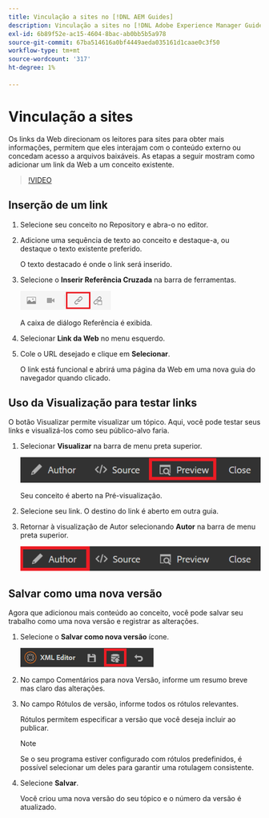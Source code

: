 ```yaml
---
title: Vinculação a sites no [!DNL AEM Guides]
description: Vinculação a sites no [!DNL Adobe Experience Manager Guides]
exl-id: 6b89f52e-ac15-4604-8bac-ab0bb5b5a978
source-git-commit: 67ba514616a0bf4449aeda035161d1caae0c3f50
workflow-type: tm+mt
source-wordcount: '317'
ht-degree: 1%

---
```


# Vinculação a sites

Os links da Web direcionam os leitores para sites para obter mais informações, permitem que eles interajam com o conteúdo externo ou concedam acesso a arquivos baixáveis. As etapas a seguir mostram como adicionar um link da Web a um conceito existente.

>[!VIDEO](https://video.tv.adobe.com/v/336656?quality=12&learn=on)

## Inserção de um link

1. Selecione seu conceito no Repository e abra-o no editor.
1. Adicione uma sequência de texto ao conceito e destaque-a, ou destaque o texto existente preferido.

   O texto destacado é onde o link será inserido.
1. Selecione o **Inserir Referência Cruzada** na barra de ferramentas.

   ![Ícone Inserir Referência Cruzada](images/lesson-5/insert-crossref-icon.png)

   A caixa de diálogo Referência é exibida.


1. Selecionar **Link da Web** no menu esquerdo.
1. Cole o URL desejado e clique em **Selecionar**.

   O link está funcional e abrirá uma página da Web em uma nova guia do navegador quando clicado.

## Uso da Visualização para testar links

O botão Visualizar permite visualizar um tópico. Aqui, você pode testar seus links e visualizá-los como seu público-alvo faria.

1. Selecionar **Visualizar** na barra de menu preta superior.

   ![Botão Visualizar](images/common/select-preview.png)

   Seu conceito é aberto na Pré-visualização.

1. Selecione seu link.
O destino do link é aberto em outra guia.
1. Retornar à visualização de Autor selecionando **Autor** na barra de menu preta superior.

   ![Botão Autor](images/lesson-5/author-map.png)


## Salvar como uma nova versão

Agora que adicionou mais conteúdo ao conceito, você pode salvar seu trabalho como uma nova versão e registrar as alterações.

1. Selecione o **Salvar como nova versão** ícone.

   ![Ícone Salvar como nova versão](images/common/save-as-new-version.png)

1. No campo Comentários para nova Versão, informe um resumo breve mas claro das alterações.
1. No campo Rótulos de versão, informe todos os rótulos relevantes.

   Rótulos permitem especificar a versão que você deseja incluir ao publicar.

   >[!NOTE]
   > 
   > Se o seu programa estiver configurado com rótulos predefinidos, é possível selecionar um deles para garantir uma rotulagem consistente.

1. Selecione **Salvar**.

   Você criou uma nova versão do seu tópico e o número da versão é atualizado.
